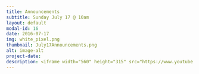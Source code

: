 ```yaml
---
title: Announcements
subtitle: Sunday July 17 @ 10am
layout: default
modal-id: 16
date: 2016-07-17
img: white_pixel.png
thumbnail: July17Announcements.png
alt: image-alt
project-date:
description: <iframe width="560" height="315" src="https://www.youtube.com/embed/XG7jwWXp6ik" frameborder="0" allowfullscreen></iframe>
---
```

